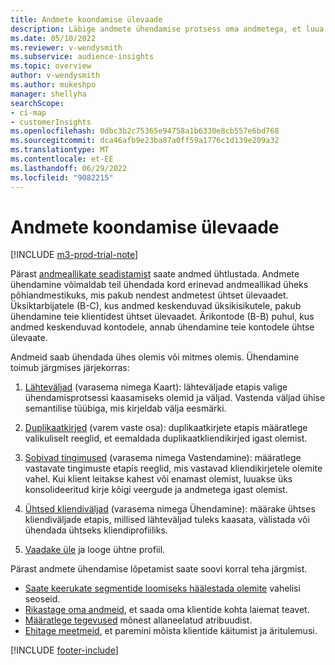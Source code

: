 ```yaml
---
title: Andmete koondamise ülevaade
description: Läbige andmete ühendamise protsess oma andmetega, et luua ühtne kliendiprofiilide ühtne andmekogum.
ms.date: 05/10/2022
ms.reviewer: v-wendysmith
ms.subservice: audience-insights
ms.topic: overview
author: v-wendysmith
ms.author: mukeshpo
manager: shellyha
searchScope:
- ci-map
- customerInsights
ms.openlocfilehash: 0dbc3b2c75365e94758a1b6330e8cb557e6bd768
ms.sourcegitcommit: dca46afb9e23ba87a0ff59a1776c1d139e209a32
ms.translationtype: MT
ms.contentlocale: et-EE
ms.lasthandoff: 06/29/2022
ms.locfileid: "9082215"
---
```

# <a name="data-unification-overview"></a>Andmete koondamise ülevaade

[!INCLUDE [m3-prod-trial-note](includes/m3-prod-trial-note.md)]

Pärast [andmeallikate seadistamist](data-sources.md) saate andmed ühtlustada. Andmete ühendamine võimaldab teil ühendada kord erinevad andmeallikad üheks põhiandmestikuks, mis pakub nendest andmetest ühtset ülevaadet. Üksiktarbijatele (B-C), kus andmed keskenduvad üksikisikutele, pakub ühendamine teie klientidest ühtset ülevaadet. Ärikontode (B-B) puhul, kus andmed keskenduvad kontodele, annab ühendamine teie kontodele ühtse ülevaate.

Andmeid saab ühendada ühes olemis või mitmes olemis. Ühendamine toimub järgmises järjekorras:

1. [Lähteväljad](map-entities.md) (varasema nimega Kaart): lähteväljade etapis valige ühendamisprotsessi kaasamiseks olemid ja väljad. Vastenda väljad ühise semantilise tüübiga, mis kirjeldab välja eesmärki.

1. [Duplikaatkirjed](remove-duplicates.md) (varem vaste osa): duplikaatkirjete etapis määratlege valikuliselt reeglid, et eemaldada duplikaatkliendikirjed igast olemist.

1. [Sobivad tingimused](match-entities.md) (varasema nimega Vastendamine): määratlege vastavate tingimuste etapis reeglid, mis vastavad kliendikirjetele olemite vahel. Kui klient leitakse kahest või enamast olemist, luuakse üks konsolideeritud kirje kõigi veergude ja andmetega igast olemist.

1. [Ühtsed kliendiväljad](merge-entities.md) (varasema nimega Ühendamine): määrake ühtses kliendiväljade etapis, millised lähteväljad tuleks kaasata, välistada või ühendada ühtseks kliendiprofiiliks.  

1. [Vaadake üle](review-unification.md) ja looge ühtne profiil.

Pärast andmete ühendamise lõpetamist saate soovi korral teha järgmist.

- [Saate keerukate segmentide loomiseks häälestada olemite](relationships.md) vahelisi seoseid.
- [Rikastage oma andmeid](enrichment-hub.md), et saada oma klientide kohta laiemat teavet.
- [Määratlege tegevused](activities.md) mõnest allaneelatud atribuudist.
- [Ehitage meetmeid](measures.md), et paremini mõista klientide käitumist ja äritulemusi.

[!INCLUDE [footer-include](includes/footer-banner.md)]
